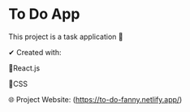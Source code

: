 # To Do App

This project is a task application 📝

✔ Created with:

🧡React.js

💙CSS


🌐 Project Website: (https://to-do-fanny.netlify.app/)

